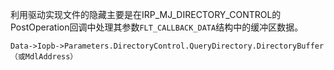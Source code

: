 利用驱动实现文件的隐藏主要是在IRP_MJ_DIRECTORY_CONTROL的PostOperation回调中处理其参数`FLT_CALLBACK_DATA`结构中的缓冲区数据。

```
Data->Iopb->Parameters.DirectoryControl.QueryDirectory.DirectoryBuffer（或MdlAddress）
```


